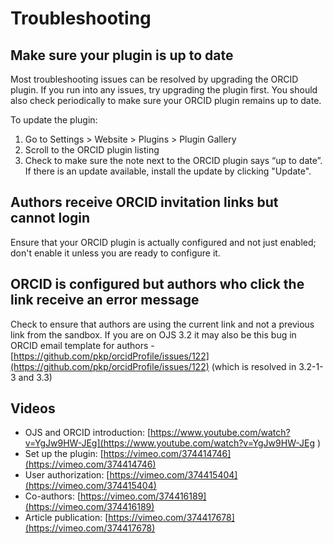 # Troubleshooting

## Make sure your plugin is up to date

Most troubleshooting issues can be resolved by upgrading the ORCID plugin. If you run into any issues, try upgrading the plugin first. You should also check periodically to make sure your ORCID plugin remains up to date.

To update the plugin:

1. Go to Settings > Website > Plugins > Plugin Gallery
2. Scroll to the ORCID plugin listing
3. Check to make sure the note next to the ORCID plugin says “up to date”. If there is an update available, install the update by clicking "Update".

## Authors receive ORCID invitation links but cannot login

Ensure  that your ORCID plugin is actually configured and not just enabled; don't enable it unless you are ready to configure it.

## ORCID is configured but authors who click the link receive an error message

Check to ensure that authors are using the current link and not a previous link from the sandbox. If you are on OJS 3.2 it may also be this bug in ORCID email template for authors - [https://github.com/pkp/orcidProfile/issues/122](https://github.com/pkp/orcidProfile/issues/122) (which is resolved in 3.2-1-3 and 3.3)

## Videos

- OJS and ORCID introduction: [https://www.youtube.com/watch?v=YgJw9HW-JEg](https://www.youtube.com/watch?v=YgJw9HW-JEg )
- Set up the plugin: [https://vimeo.com/374414746](https://vimeo.com/374414746)
- User authorization: [https://vimeo.com/374415404](https://vimeo.com/374415404)
- Co-authors: [https://vimeo.com/374416189](https://vimeo.com/374416189)
- Article publication: [https://vimeo.com/374417678](https://vimeo.com/374417678)
